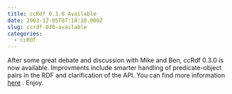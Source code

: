 ```yaml
---
title: ccRdf 0.3.0 Available
date: 2003-12-05T07:14:10.000Z
slug: ccrdf-030-available
categories:
  - ccRdf
---
```

After some great debate and discussion with Mike and Ben, ccRdf 0.3.0 is now available. Improvments include smarter handling of predicate-object pairs in the RDF and clarification of the API. You can find more information [here][1] . Enjoy.


 [1]: http://yergler.net/projects/ccrdf
